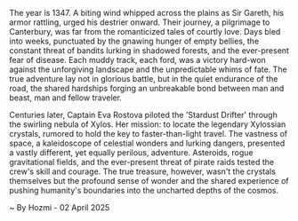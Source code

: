 
The year is 1347.  A biting wind whipped across the plains as Sir Gareth, his armor rattling, urged his destrier onward.  Their journey, a pilgrimage to Canterbury, was far from the romanticized tales of courtly love.  Days bled into weeks, punctuated by the gnawing hunger of empty bellies, the constant threat of bandits lurking in shadowed forests, and the ever-present fear of disease. Each muddy track, each ford, was a victory hard-won against the unforgiving landscape and the unpredictable whims of fate. The true adventure lay not in glorious battle, but in the quiet endurance of the road, the shared hardships forging an unbreakable bond between man and beast, man and fellow traveler.

Centuries later, Captain Eva Rostova piloted the 'Stardust Drifter' through the swirling nebula of Xylos.  Her mission: to locate the legendary Xylossian crystals, rumored to hold the key to faster-than-light travel.  The vastness of space, a kaleidoscope of celestial wonders and lurking dangers, presented a vastly different, yet equally perilous, adventure.  Asteroids, rogue gravitational fields, and the ever-present threat of pirate raids tested the crew's skill and courage.  The true treasure, however, wasn't the crystals themselves but the profound sense of wonder and the shared experience of pushing humanity's boundaries into the uncharted depths of the cosmos.

~ By Hozmi - 02 April 2025
